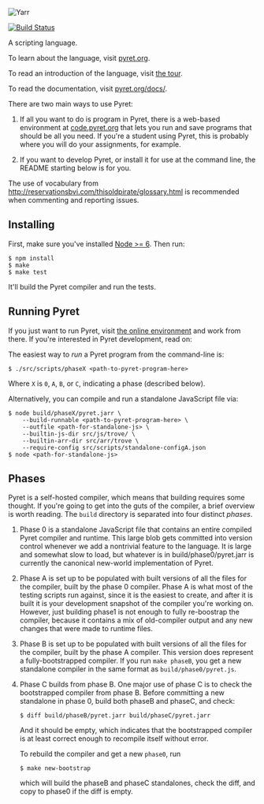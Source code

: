 
![Yarr](https://raw.github.com/brownplt/pyret-lang/master/img/pyret-banner.png)

[![Build Status](https://travis-ci.org/brownplt/pyret-lang.svg)](https://travis-ci.org/brownplt/pyret-lang)

A scripting language.

To learn about the language, visit [pyret.org](http://pyret.org).

To read an introduction of the language, visit [the tour](http://www.pyret.org/docs/latest/A_Tour_of_Pyret.html).

To read the documentation, visit [pyret.org/docs/](http://pyret.org/docs/).

There are two main ways to use Pyret:

1.  If all you want to do is program in Pyret, there is a web-based environment
at [code.pyret.org](https://code.pyret.org) that lets you run and save programs
that should be all you need.  If you're a student using Pyret, this is probably
where you will do your assignments, for example.

2.  If you want to develop Pyret, or install it for use at the command line,
the README starting below is for you.

The use of vocabulary from
http://reservationsbvi.com/thisoldpirate/glossary.html is recommended when
commenting and reporting issues.


Installing
----------

First, make sure you've installed [Node >= 6](http://nodejs.org).  Then run:

    $ npm install
    $ make
    $ make test

It'll build the Pyret compiler and run the tests.

Running Pyret
-------------

If you just want to run Pyret, visit [the online
environment](https://code.pyret.org) and work from there.  If you're interested
in Pyret development, read on:

The easiest way to *run* a Pyret program from the command-line is:

    $ ./src/scripts/phaseX <path-to-pyret-program-here>

Where `X` is `0`, `A`, `B`, or `C`, indicating a phase (described below).

Alternatively, you can compile and run a standalone JavaScript file via:

    $ node build/phaseX/pyret.jarr \
        --build-runnable <path-to-pyret-program-here> \
        --outfile <path-for-standalone-js> \
        --builtin-js-dir src/js/trove/ \
        --builtin-arr-dir src/arr/trove \
        --require-config src/scripts/standalone-configA.json
    $ node <path-for-standalone-js>

Phases
------

Pyret is a self-hosted compiler, which means that building requires some
thought.  If you're going to get into the guts of the compiler, a brief
overview is worth reading.  The `build` directory is separated into four
distinct *phases*.

1.  Phase 0 is a standalone JavaScript file that contains an entire compiled
Pyret compiler and runtime.  This large blob gets committed into version
control whenever we add a nontrivial feature to the language.  It is large and
somewhat slow to load, but whatever is in build/phase0/pyret.jarr is currently
the canonical new-world implementation of Pyret.

2.  Phase A is set up to be populated with built versions of all the files for
the compiler, built by the phase 0 compiler.  Phase A is what most of the
testing scripts run against, since it is the easiest to create, and after it is
built it is your development snapshot of the compiler you're working on.
However, just building phase1 is not enough to fully re-boostrap the compiler,
because it contains a mix of old-compiler output and any new changes that were
made to runtime files.

3.  Phase B is set up to be populated with built versions of all the files for
the compiler, built by the phase A compiler.  This version does represent a
fully-bootstrapped compiler.  If you run `make phaseB`, you get a new
standalone compiler in the same format as `build/phase0/pyret.js`.

4.  Phase C builds from phase B.  One major use of phase C is to check the
bootstrapped compiler from phase B.  Before committing a new standalone in
phase 0, build both phaseB and phaseC, and check:
    
        $ diff build/phaseB/pyret.jarr build/phaseC/pyret.jarr

    And it should be empty, which indicates that the bootstrapped compiler is
at
    least correct enough to recompile itself without error.

    To rebuild the compiler and get a new `phase0`, run

        $ make new-bootstrap

    which will build the phaseB and phaseC standalones, check the diff, and
    copy to phase0 if the diff is empty.

